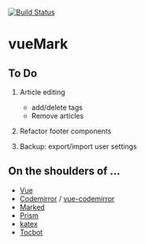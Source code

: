 [![Build Status](https://travis-ci.org/liao961120/viewMark.svg?branch=master)](https://travis-ci.org/liao961120/viewMark)

# vueMark

## To Do

1. Article editing
    - add/delete tags
    - Remove articles

1. Refactor footer components

1. Backup: export/import user settings

## On the shoulders of ...

- [Vue](https://vuejs.org)
- [Codemirror](https://codemirror.net) / [vue-codemirror](https://github.com/surmon-china/vue-codemirror)
- [Marked](https://github.com/markedjs/marked)
- [Prism](https://github.com/PrismJS/prism)
- [katex](https://github.com/KaTeX/KaTeX)
- [Tocbot](https://github.com/tscanlin/tocbot)